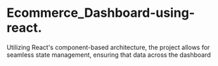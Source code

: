 # Ecommerce_Dashboard-using-react.
Utilizing React's component-based architecture, the project allows for seamless state management, ensuring that data across the dashboard
